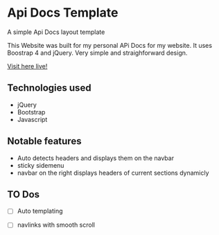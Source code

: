 # Api Docs Template 
A simple Api Docs layout template 

This Website was built for my personal APi Docs for my website. It uses Boostrap 4 and jQuery. Very simple and straighforward design.

[Visit here live!](http://floshodan.io)

## Technologies used
+ jQuery
+ Bootstrap 
+ Javascript

## Notable features

+ Auto detects headers and displays them on the navbar 
+ sticky sidemenu 
+ navbar on the right displays headers of current sections dynamicly


## TO Dos

- [ ] Auto templating 
- [ ] navlinks with smooth scroll

